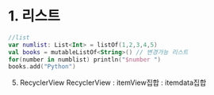 # 1. 리스트
```kotlin
//list
var numlist: List<Int> = listOf(1,2,3,4,5)
val books = mutableListOf<String>() // 변경가능 리스트
for(number in numblist) println("$number ")
books.add("Python")
```

5. RecyclerView
RecyclerView : itemView집합 : itemdata집합
```kotlin

```
